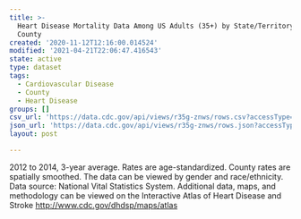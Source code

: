 ```yaml
---
title: >-
  Heart Disease Mortality Data Among US Adults (35+) by State/Territory and
  County
created: '2020-11-12T12:16:00.014524'
modified: '2021-04-21T22:06:47.416543'
state: active
type: dataset
tags:
  - Cardiovascular Disease
  - County
  - Heart Disease
groups: []
csv_url: 'https://data.cdc.gov/api/views/r35g-znws/rows.csv?accessType=DOWNLOAD'
json_url: 'https://data.cdc.gov/api/views/r35g-znws/rows.json?accessType=DOWNLOAD'
layout: post

---
```

2012 to 2014, 3-year average. Rates are age-standardized. County rates are spatially smoothed. The data can be viewed by gender and race/ethnicity. Data source: National Vital Statistics System. Additional data, maps, and methodology can be viewed on the Interactive Atlas of Heart Disease and Stroke http://www.cdc.gov/dhdsp/maps/atlas
